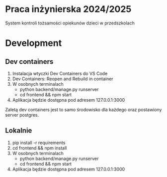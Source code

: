 # Praca inżynierska 2024/2025
System kontroli tożsamości opiekunów dzieci w przedszkolach

# Development

## Dev containers
1. Instalacja wtyczki Dev Containers do VS Code
2. Dev Containers: Reopen and Rebuild in container
3. W osobnych terminalach
    * python backend/manage.py runserver
    * cd frontend && npm start
4. Aplikacja będzie dostępna pod adresem 127.0.0.1:3000 

Zaletą dev containers jest to samo środowisko dla każdego oraz postawiony server postgres.

## Lokalnie
1. pip install -r requirements
2. cd frontend && npm install
3. W osobnych terminalach
    * python backend/manage.py runserver
    * cd frontend && npm start
4. Aplikacja będzie dostępna pod adresem 127.0.0.1:3000 